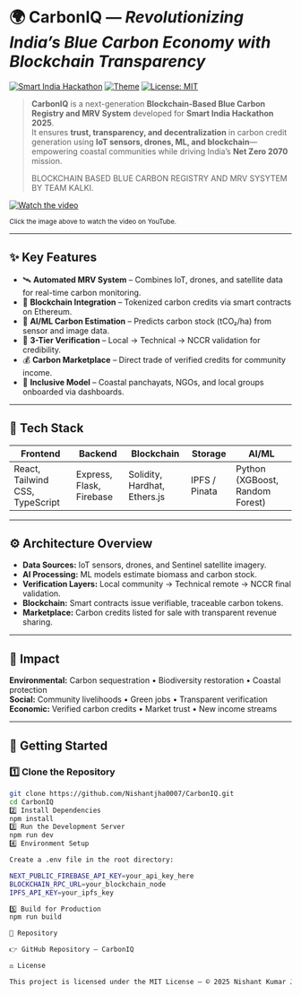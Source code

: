 # 🌍 **CarbonIQ** — *Revolutionizing India’s Blue Carbon Economy with Blockchain Transparency*  

[![Smart India Hackathon](https://img.shields.io/badge/Event-SIH%202025-blue)](https://www.sih.gov.in/)
[![Theme](https://img.shields.io/badge/Theme-Clean%20%26%20Green%20Technology-brightgreen)](#)
[![License: MIT](https://img.shields.io/badge/License-MIT-yellow.svg)](LICENSE)

> **CarbonIQ** is a next-generation **Blockchain-Based Blue Carbon Registry and MRV System** developed for **Smart India Hackathon 2025**.  
> It ensures **trust, transparency, and decentralization** in carbon credit generation using **IoT sensors, drones, ML, and blockchain**—empowering coastal communities while driving India’s **Net Zero 2070** mission.
>
> BLOCKCHAIN BASED BLUE CARBON REGISTRY AND MRV SYSYTEM BY TEAM KALKI.

[![Watch the video](https://img.youtube.com/vi/aKaD_g4Ogv8/0.jpg)](https://youtu.be/aKaD_g4Ogv8)

<sub>Click the image above to watch the video on YouTube.</sub>

---

## ✨ **Key Features**

- 🛰 **Automated MRV System** – Combines IoT, drones, and satellite data for real-time carbon monitoring.  
- 🔗 **Blockchain Integration** – Tokenized carbon credits via smart contracts on Ethereum.  
- 🧠 **AI/ML Carbon Estimation** – Predicts carbon stock (tCO₂/ha) from sensor and image data.  
- 👥 **3-Tier Verification** – Local → Technical → NCCR validation for credibility.  
- 💰 **Carbon Marketplace** – Direct trade of verified credits for community income.  
- 🌿 **Inclusive Model** – Coastal panchayats, NGOs, and local groups onboarded via dashboards.  

---

## 🚀 **Tech Stack**

| Frontend | Backend | Blockchain | Storage | AI/ML |
|-----------|----------|-------------|----------|--------|
| React, Tailwind CSS, TypeScript | Express, Flask, Firebase | Solidity, Hardhat, Ethers.js | IPFS / Pinata | Python (XGBoost, Random Forest) |

---

## ⚙️ **Architecture Overview**

- **Data Sources:** IoT sensors, drones, and Sentinel satellite imagery.  
- **AI Processing:** ML models estimate biomass and carbon stock.  
- **Verification Layers:** Local community → Technical remote → NCCR final validation.  
- **Blockchain:** Smart contracts issue verifiable, traceable carbon tokens.  
- **Marketplace:** Carbon credits listed for sale with transparent revenue sharing.  

---

## 🌿 **Impact**

**Environmental:** Carbon sequestration • Biodiversity restoration • Coastal protection  
**Social:** Community livelihoods • Green jobs • Transparent verification  
**Economic:** Verified carbon credits • Market trust • New income streams  

---

## 🔧 **Getting Started**

### 1️⃣ Clone the Repository
```bash
git clone https://github.com/Nishantjha0007/CarbonIQ.git
cd CarbonIQ
2️⃣ Install Dependencies
npm install
3️⃣ Run the Development Server
npm run dev
4️⃣ Environment Setup

Create a .env file in the root directory:

NEXT_PUBLIC_FIREBASE_API_KEY=your_api_key_here
BLOCKCHAIN_RPC_URL=your_blockchain_node
IPFS_API_KEY=your_ipfs_key

5️⃣ Build for Production
npm run build

🔗 Repository

👉 GitHub Repository – CarbonIQ

⚖️ License

This project is licensed under the MIT License — © 2025 Nishant Kumar Jha
